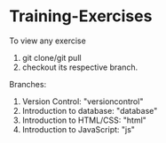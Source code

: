 # Training-Exercises
To view any exercise
  1. git clone/git pull
  2. checkout its respective branch.

Branches:
  1. Version Control: "versioncontrol"
  2. Introduction to database: "database"
  3. Introduction to HTML/CSS: "html"
  4. Introduction to JavaScript: "js"
